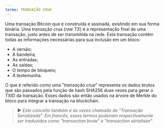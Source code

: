 ```yaml
---
termo: TRANSAÇÃO CRUA
---
```


Uma transação Bitcoin que é construída e assinada, existindo em sua forma binária. Uma transação crua (*raw TX*) é a representação final de uma transação, justo antes de ser transmitida na rede. Esta transação contém todas as informações necessárias para sua inclusão em um bloco:
* A versão;
* A bandeira;
* As entradas;
* As saídas;
* O tempo de bloqueio;
* A testemunha.

O que é referido como uma "*transação crua*" representa os dados brutos que são passados pela função de hash SHA256 duas vezes para gerar o TXID da transação. Esses dados são então usados na árvore de Merkle do bloco para integrar a transação na blockchain.

> ► *Este conceito também é às vezes chamado de "Transação Serializada". Em francês, esses termos poderiam respectivamente ser traduzidos como "transaction brute" e "transaction sérialisée".*